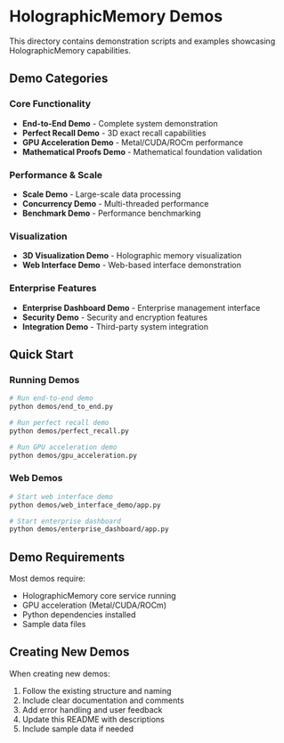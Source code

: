 # HolographicMemory Demos

This directory contains demonstration scripts and examples showcasing HolographicMemory capabilities.

## Demo Categories

### Core Functionality
- **End-to-End Demo** - Complete system demonstration
- **Perfect Recall Demo** - 3D exact recall capabilities
- **GPU Acceleration Demo** - Metal/CUDA/ROCm performance
- **Mathematical Proofs Demo** - Mathematical foundation validation

### Performance & Scale
- **Scale Demo** - Large-scale data processing
- **Concurrency Demo** - Multi-threaded performance
- **Benchmark Demo** - Performance benchmarking

### Visualization
- **3D Visualization Demo** - Holographic memory visualization
- **Web Interface Demo** - Web-based interface demonstration

### Enterprise Features
- **Enterprise Dashboard Demo** - Enterprise management interface
- **Security Demo** - Security and encryption features
- **Integration Demo** - Third-party system integration

## Quick Start

### Running Demos
```bash
# Run end-to-end demo
python demos/end_to_end.py

# Run perfect recall demo
python demos/perfect_recall.py

# Run GPU acceleration demo
python demos/gpu_acceleration.py
```

### Web Demos
```bash
# Start web interface demo
python demos/web_interface_demo/app.py

# Start enterprise dashboard
python demos/enterprise_dashboard/app.py
```

## Demo Requirements

Most demos require:
- HolographicMemory core service running
- GPU acceleration (Metal/CUDA/ROCm)
- Python dependencies installed
- Sample data files

## Creating New Demos

When creating new demos:
1. Follow the existing structure and naming
2. Include clear documentation and comments
3. Add error handling and user feedback
4. Update this README with descriptions
5. Include sample data if needed
